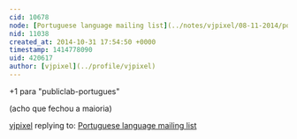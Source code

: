 ```yaml
---
cid: 10678
node: [Portuguese language mailing list](../notes/vjpixel/08-11-2014/portuguese-language-mailing-list)
nid: 11038
created_at: 2014-10-31 17:54:50 +0000
timestamp: 1414778090
uid: 420617
author: [vjpixel](../profile/vjpixel)
---
```


+1 para "publiclab-portugues"

(acho que fechou a maioria)

[vjpixel](../profile/vjpixel) replying to: [Portuguese language mailing list](../notes/vjpixel/08-11-2014/portuguese-language-mailing-list)

